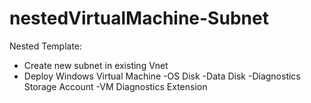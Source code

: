 # nestedVirtualMachine-Subnet

Nested Template:

- Create new subnet in existing Vnet
- Deploy Windows Virtual Machine 
-OS Disk
-Data Disk
-Diagnostics Storage Account
-VM Diagnostics Extension
